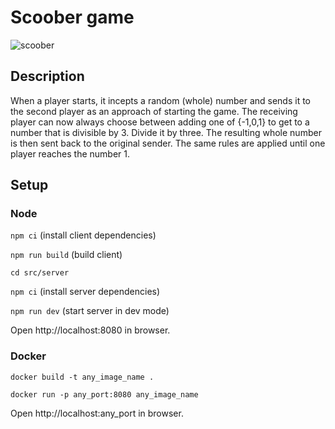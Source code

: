 # Scoober game

![scoober](public/img/scoober.gif)

## Description

When a player starts, it incepts a random (whole) number and sends it to the second player as an approach of starting the game. The receiving player can now always choose between adding one of {-1,0,1} to get to a number that is divisible by 3. Divide it by three. The resulting whole number is then sent back to the original sender. 
The same rules are applied until one player reaches the number 1.

## Setup

### Node

`npm ci` (install client dependencies)

`npm run build` (build client)

`cd src/server`

`npm ci` (install server dependencies)

`npm run dev` (start server in dev mode)

Open http://localhost:8080 in browser.

### Docker

`docker build -t any_image_name .`

`docker run -p any_port:8080 any_image_name`

Open http://localhost:any_port in browser.
